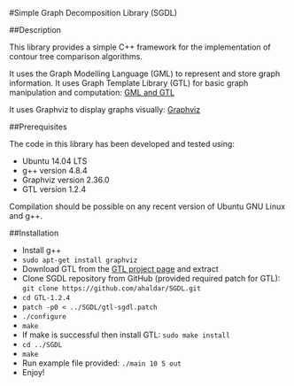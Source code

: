 #Simple Graph Decomposition Library (SGDL)

##Description

This library provides a simple C++ framework for the implementation of contour tree comparison algorithms.

It uses the Graph Modelling Language (GML) to represent and store graph information. It uses Graph Template Library (GTL) for basic graph manipulation and computation:
[GML and GTL](http://www.fim.uni-passau.de/index.php?id=17297&L=1)

It uses Graphviz to display graphs visually:
[Graphviz](http://www.graphviz.org/)

##Prerequisites

The code in this library has been developed and tested using:
* Ubuntu 14.04 LTS
* g++ version 4.8.4
* Graphviz version 2.36.0
* GTL version 1.2.4

Compilation should be possible on any recent version of Ubuntu GNU Linux and g++.

##Installation

* Install g++
* `sudo apt-get install graphviz`
* Download GTL from the [GTL project page](http://www.fim.uni-passau.de/fileadmin/files/lehrstuhl/brandenburg/projekte/gtl/GTL-1.2.4-lgpl.tar.gz) and extract
* Clone SGDL repository from GitHub (provided required patch for GTL):
  `git clone https://github.com/ahaldar/SGDL.git`
* `cd GTL-1.2.4`
* `patch -p0 < ../SGDL/gtl-sgdl.patch`
* `./configure`
* `make`
* If make is successful then install GTL:
  `sudo make install`
* `cd ../SGDL`
* `make`
* Run example file provided:
  `./main 10 5 out`
* Enjoy!
